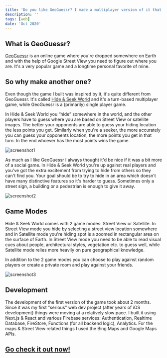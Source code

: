 ```yaml
---
title: 'Do you like GeoGuessr? I made a multiplayer version of it that you need to try.'
description: ''
tags: [web]
date: 'Oct 2020'
---
```


## What is GeoGuessr?

[GeoGuessr](https://geoguessr.com) is an online game where you're dropped somewhere on Earth and with the help of Google Street View you need to figure out where you are. It's a very popular game and a longtime personal favorite of mine.

## So why make another one?

Even though the game I built was inspired by it, it's quite different from GeoGuessr. It's called [Hide & Seek World](https://hideandseek.world) and it's a turn-based multiplayer game, while GeoGuessr is a (primarily) single player game.

In Hide & Seek World you “hide” somewhere in the world, and the other players have to guess where you are based on Street View or satellite images. The better your opponents are able to guess your hiding location the less points you get. Similarly when you're a seeker, the more accurately you can guess your opponents location, the more points you get in that turn. In the end whoever has the most points wins the game.

![screenshot1](/images/posts/post3/screenshot1.jpg)

As much as I like GeoGuessr I always thought it'd be nice if it was a bit more of a social game. In Hide & Seek World you're up against real players and you've got the extra excitement from trying to hide from others so they can't find you. Your goal should be to try to hide in an area which doesn't have many distinctive features so it's harder to guess. Sometimes only a street sign, a building or a pedestrian is enough to give it away.

![screenshot2](/images/posts/post3/screenshot2.jpg)

## Game Modes

Hide & Seek World comes with 2 game modes: Street View or Satellite. In Street View mode you hide by selecting a street view location somewhere and in Satellite mode you're hiding spot is a zoomed in rectangular area on the surface of Earth. In Street View mode you need to be able to read visual cues about people, architectural styles, vegetation etc. to guess well, while Satellite mode relies more heavily on pure geographical knowledge.

In addition to the 2 game modes you can choose to play against random players or create a private room and play against your friends.

![screenshot3](/images/posts/post3/screenshot3.jpg)

## Development

The development of the first version of the game took about 2 months. Since it was my first "serious" web dev project (after years of iOS development) things were moving at a relatively slow pace. I built it using Next.js & React and various Firebase services: Authentication, Realtime Database, FireStore, Functions (for all backend logic), Analytics. For the maps & Street View related things I used the Bing Maps and Google Maps APIs.

## [Go check it out now!](https://hideandseek.world)

